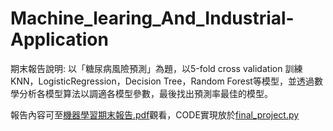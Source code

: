 # Machine_learing_And_Industrial-Application
期末報告說明:
以「糖尿病風險預測」為題，以5-fold cross validation 訓練KNN，LogisticRegression，Decision Tree，Random Forest等模型，並透過數學分析各模型算法以調適各模型參數，最後找出預測率最佳的模型。

報告內容可至[機器學習期末報告.pdf](機器學習期末報告.pdf)觀看，CODE實現放於[final_project.py](ML_FINAL_PROJECT/final_project.py)
